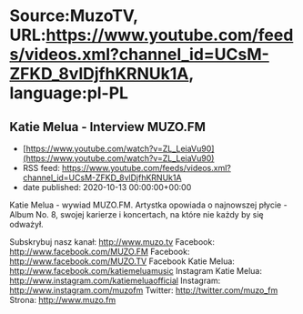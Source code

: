 # Source:MuzoTV, URL:https://www.youtube.com/feeds/videos.xml?channel_id=UCsM-ZFKD_8vlDjfhKRNUk1A, language:pl-PL

## Katie Melua - Interview MUZO.FM
 - [https://www.youtube.com/watch?v=ZL_LeiaVu90](https://www.youtube.com/watch?v=ZL_LeiaVu90)
 - RSS feed: https://www.youtube.com/feeds/videos.xml?channel_id=UCsM-ZFKD_8vlDjfhKRNUk1A
 - date published: 2020-10-13 00:00:00+00:00

Katie Melua - wywiad MUZO.FM. Artystka opowiada o najnowszej płycie - Album No. 8, swojej karierze i koncertach, na które nie każdy by się odważył. 

Subskrybuj nasz kanał: http://www.muzo.tv
Facebook: http://www.facebook.com/MUZO.FM
Facebook: http://www.facebook.com/MUZO.TV
Facebook Katie Melua: http://www.facebook.com/katiemeluamusic
Instagram Katie Melua: http://www.instagram.com/katiemeluaofficial
Instagram: http://www.instagram.com/muzofm
Twitter: http://twitter.com/muzo_fm
Strona: http://www.muzo.fm

